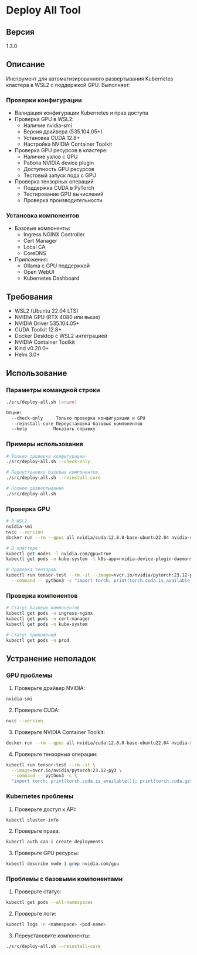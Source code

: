 # Deploy All Tool

## Версия
1.3.0

## Описание
Инструмент для автоматизированного развертывания Kubernetes кластера в WSL2 с поддержкой GPU. Выполняет:

### Проверки конфигурации
- Валидация конфигурации Kubernetes и прав доступа
- Проверка GPU в WSL2:
  - Наличие nvidia-smi
  - Версия драйвера (535.104.05+)
  - Установка CUDA 12.8+
  - Настройка NVIDIA Container Toolkit
- Проверка GPU ресурсов в кластере:
  - Наличие узлов с GPU
  - Работа NVIDIA device plugin
  - Доступность GPU ресурсов
  - Тестовый запуск пода с GPU
- Проверка тензорных операций:
  - Поддержка CUDA в PyTorch
  - Тестирование GPU вычислений
  - Проверка производительности

### Установка компонентов
- Базовые компоненты:
  - Ingress NGINX Controller
  - Cert Manager
  - Local CA
  - CoreDNS
- Приложения:
  - Ollama с GPU поддержкой
  - Open WebUI
  - Kubernetes Dashboard

## Требования
- WSL2 (Ubuntu 22.04 LTS)
- NVIDIA GPU (RTX 4080 или выше)
- NVIDIA Driver 535.104.05+
- CUDA Toolkit 12.8+
- Docker Desktop с WSL2 интеграцией
- NVIDIA Container Toolkit
- Kind v0.20.0+
- Helm 3.0+

## Использование

### Параметры командной строки
```bash
./src/deploy-all.sh [опции]

Опции:
  --check-only     Только проверка конфигурации и GPU
  --reinstall-core Переустановка базовых компонентов
  --help          Показать справку
```

### Примеры использования
```bash
# Только проверка конфигурации
./src/deploy-all.sh --check-only

# Переустановка базовых компонентов
./src/deploy-all.sh --reinstall-core

# Полное развертывание
./src/deploy-all.sh
```

### Проверка GPU
```bash
# В WSL2
nvidia-smi
nvcc --version
docker run --rm --gpus all nvidia/cuda:12.8.0-base-ubuntu22.04 nvidia-smi

# В кластере
kubectl get nodes -l nvidia.com/gpu=true
kubectl get pods -n kube-system -l k8s-app=nvidia-device-plugin-daemonset

# Проверка тензоров
kubectl run tensor-test --rm -it --image=nvcr.io/nvidia/pytorch:23.12-py3 \
  --command -- python3 -c "import torch; print(torch.cuda.is_available())"
```

### Проверка компонентов
```bash
# Статус базовых компонентов
kubectl get pods -n ingress-nginx
kubectl get pods -n cert-manager
kubectl get pods -n kube-system

# Статус приложений
kubectl get pods -n prod
```

## Устранение неполадок

### GPU проблемы
1. Проверьте драйвер NVIDIA:
```bash
nvidia-smi
```

2. Проверьте CUDA:
```bash
nvcc --version
```

3. Проверьте NVIDIA Container Toolkit:
```bash
docker run --rm --gpus all nvidia/cuda:12.8.0-base-ubuntu22.04 nvidia-smi
```

4. Проверьте тензорные операции:
```bash
kubectl run tensor-test --rm -it \
  --image=nvcr.io/nvidia/pytorch:23.12-py3 \
  --command -- python3 -c \
  "import torch; print(torch.cuda.is_available()); print(torch.cuda.get_device_name(0))"
```

### Kubernetes проблемы
1. Проверьте доступ к API:
```bash
kubectl cluster-info
```

2. Проверьте права:
```bash
kubectl auth can-i create deployments
```

3. Проверьте GPU ресурсы:
```bash
kubectl describe node | grep nvidia.com/gpu
```

### Проблемы с базовыми компонентами
1. Проверьте статус:
```bash
kubectl get pods --all-namespaces
```

2. Проверьте логи:
```bash
kubectl logs -n <namespace> <pod-name>
```

3. Переустановите компоненты:
```bash
./src/deploy-all.sh --reinstall-core
```